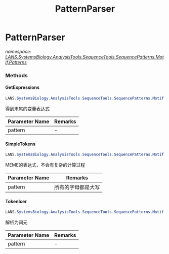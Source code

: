 ﻿---
title: PatternParser
---

# PatternParser
_namespace: [LANS.SystemsBiology.AnalysisTools.SequenceTools.SequencePatterns.Motif.Patterns](N-LANS.SystemsBiology.AnalysisTools.SequenceTools.SequencePatterns.Motif.Patterns.html)_



### Methods

#### GetExpressions
```csharp
LANS.SystemsBiology.AnalysisTools.SequenceTools.SequencePatterns.Motif.Patterns.PatternParser.GetExpressions(System.String@)
```
得到末尾的变量表达式

|Parameter Name|Remarks|
|--------------|-------|
|pattern|-|


#### SimpleTokens
```csharp
LANS.SystemsBiology.AnalysisTools.SequenceTools.SequencePatterns.Motif.Patterns.PatternParser.SimpleTokens(System.String)
```
MEME的表达式，不会有复杂的计算过程

|Parameter Name|Remarks|
|--------------|-------|
|pattern|所有的字母都是大写|


#### TokenIcer
```csharp
LANS.SystemsBiology.AnalysisTools.SequenceTools.SequencePatterns.Motif.Patterns.PatternParser.TokenIcer(System.String)
```
解析为词元

|Parameter Name|Remarks|
|--------------|-------|
|pattern|-|





